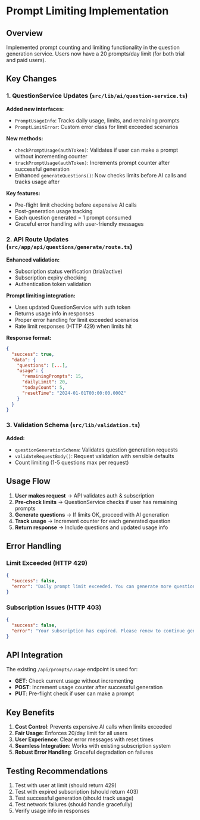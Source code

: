 # Prompt Limiting Implementation

## Overview
Implemented prompt counting and limiting functionality in the question generation service. Users now have a 20 prompts/day limit (for both trial and paid users).

## Key Changes

### 1. QuestionService Updates (`src/lib/ai/question-service.ts`)

**Added new interfaces:**
- `PromptUsageInfo`: Tracks daily usage, limits, and remaining prompts
- `PromptLimitError`: Custom error class for limit exceeded scenarios

**New methods:**
- `checkPromptUsage(authToken)`: Validates if user can make a prompt without incrementing counter
- `trackPromptUsage(authToken)`: Increments prompt counter after successful generation
- Enhanced `generateQuestions()`: Now checks limits before AI calls and tracks usage after

**Key features:**
- Pre-flight limit checking before expensive AI calls
- Post-generation usage tracking
- Each question generated = 1 prompt consumed
- Graceful error handling with user-friendly messages

### 2. API Route Updates (`src/app/api/questions/generate/route.ts`)

**Enhanced validation:**
- Subscription status verification (trial/active)
- Subscription expiry checking
- Authentication token validation

**Prompt limiting integration:**
- Uses updated QuestionService with auth token
- Returns usage info in responses
- Proper error handling for limit exceeded scenarios
- Rate limit responses (HTTP 429) when limits hit

**Response format:**
```json
{
  "success": true,
  "data": {
    "questions": [...],
    "usage": {
      "remainingPrompts": 15,
      "dailyLimit": 20,
      "todayCount": 5,
      "resetTime": "2024-01-01T00:00:00.000Z"
    }
  }
}
```

### 3. Validation Schema (`src/lib/validation.ts`)

**Added:**
- `questionGenerationSchema`: Validates question generation requests
- `validateRequestBody()`: Request validation with sensible defaults
- Count limiting (1-5 questions max per request)

## Usage Flow

1. **User makes request** → API validates auth & subscription
2. **Pre-check limits** → QuestionService checks if user has remaining prompts
3. **Generate questions** → If limits OK, proceed with AI generation
4. **Track usage** → Increment counter for each generated question
5. **Return response** → Include questions and updated usage info

## Error Handling

### Limit Exceeded (HTTP 429)
```json
{
  "success": false,
  "error": "Daily prompt limit exceeded. You can generate more questions after 2024-01-01T00:00:00.000Z"
}
```

### Subscription Issues (HTTP 403)
```json
{
  "success": false,
  "error": "Your subscription has expired. Please renew to continue generating questions."
}
```

## API Integration

The existing `/api/prompts/usage` endpoint is used for:
- **GET**: Check current usage without incrementing
- **POST**: Increment usage counter after successful generation
- **PUT**: Pre-flight check if user can make a prompt

## Key Benefits

1. **Cost Control**: Prevents expensive AI calls when limits exceeded
2. **Fair Usage**: Enforces 20/day limit for all users
3. **User Experience**: Clear error messages with reset times
4. **Seamless Integration**: Works with existing subscription system
5. **Robust Error Handling**: Graceful degradation on failures

## Testing Recommendations

1. Test with user at limit (should return 429)
2. Test with expired subscription (should return 403)
3. Test successful generation (should track usage)
4. Test network failures (should handle gracefully)
5. Verify usage info in responses